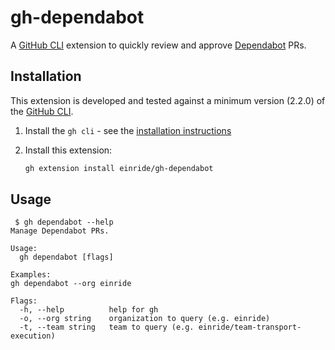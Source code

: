 # gh-dependabot

A [GitHub CLI](https://github.com/cli/cli) extension to quickly review and
approve
[Dependabot](https://github.blog/2020-06-01-keep-all-your-packages-up-to-date-with-dependabot/)
PRs.

## Installation

This extension is developed and tested against a minimum version (2.2.0) of the
[GitHub CLI](https://github.com/cli/cli).

1. Install the `gh cli` - see the
   [installation instructions](https://github.com/cli/cli#installation)

2. Install this extension:

   ```sh
   gh extension install einride/gh-dependabot
   ```

## Usage

```
 $ gh dependabot --help
Manage Dependabot PRs.

Usage:
  gh dependabot [flags]

Examples:
gh dependabot --org einride

Flags:
  -h, --help          help for gh
  -o, --org string    organization to query (e.g. einride)
  -t, --team string   team to query (e.g. einride/team-transport-execution)
```
